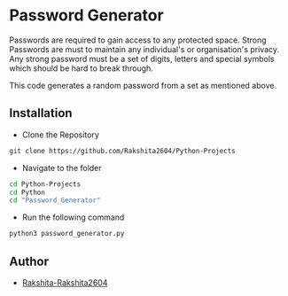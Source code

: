 
  
# Password Generator 

Passwords are required to gain access to any protected space. Strong Passwords are must to maintain any individual's or organisation's privacy. Any strong password must be a set of digits, letters and special symbols which should be hard to break through.

This code generates a random password from a set as mentioned above.


## Installation

- Clone the Repository
```bash
git clone https://github.com/Rakshita2604/Python-Projects
```
- Navigate to the folder
```bash
cd Python-Projects
cd Python
cd "Password_Generator"
```
- Run the following command
```bash
python3 password_generator.py
```



## Author

- [Rakshita-Rakshita2604](https://github.com/Rakshita2604) 